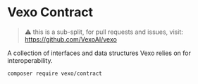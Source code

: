 # Vexo Contract

> ⚠️ this is a sub-split, for pull requests and issues, visit: https://github.com/VexoAI/vexo

A collection of interfaces and data structures Vexo relies on for interoperability.

```bash
composer require vexo/contract
```
